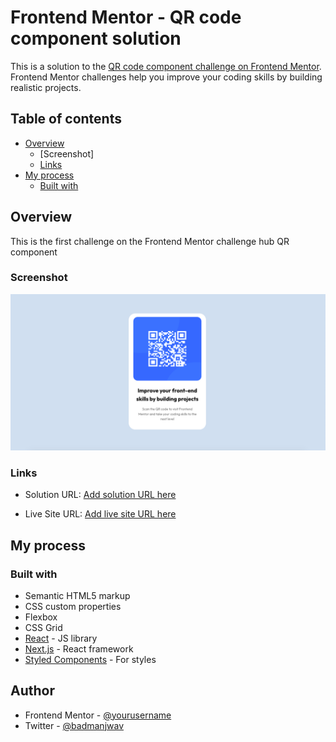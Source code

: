 # Frontend Mentor - QR code component solution

This is a solution to the [QR code component challenge on Frontend Mentor](https://www.frontendmentor.io/challenges/qr-code-component-iux_sIO_H). Frontend Mentor challenges help you improve your coding skills by building realistic projects. 

## Table of contents

- [Overview](#overview)
  - [Screenshot]
  - [Links](#links)
- [My process](#my-process)
  - [Built with](#built-with)




## Overview
This is the first challenge on the Frontend Mentor challenge hub QR component 
### Screenshot




![](./screenshot.png)


### Links

- Solution URL: [Add solution URL here](https://frontendmentor-wxj6.vercel.app/)

- Live Site URL: [Add live site URL here](https://frontendmentor-wxj6-4sijfdsga-johnwav.vercel.app)

## My process

### Built with

- Semantic HTML5 markup
- CSS custom properties
- Flexbox
- CSS Grid
- [React](https://reactjs.org/) - JS library
- [Next.js](https://nextjs.org/) - React framework
- [Styled Components](https://styled-components.com/) - For styles


## Author

- Frontend Mentor - [@yourusername](https://www.frontendmentor.io/profile/johnwav)
- Twitter - [@badmanjwav](https://www.twitter.com/badmanjwav)

